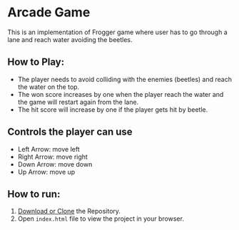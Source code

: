 # Arcade Game

This is an implementation of Frogger game where user has to go through a lane and reach water avoiding the beetles.

## How to Play:
* The player needs to avoid colliding with the enemies (beetles) and reach the water on the top. 
* The won score increases by one when the player reach the water and the game will restart again from the lane.
* The hit score will increase by one if the player gets hit by beetle.

## Controls the player can use

* Left Arrow: move left
* Right Arrow: move right
* Down Arrow: move down
* Up Arrow: move up

## How to run:
1. [Download or Clone](https://github.com/nithya693/Arcade-Game.git) the Repository.
2. Open `index.html` file to view the project in your browser.
